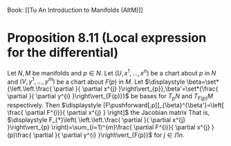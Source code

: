 Book: [[Tu An Introduction to Manifolds (AItM)]]
# Proposition 8.11 (Local expression for the differential)
Let $N,M$ be manifolds and $p\in N$.
Let $(U,x^{1},\dots,x^{n})$ be a chart about $p$ in $N$ and $(V,y^{1},\dots,y^{m})$ be a chart about $F(p)$ in $M$.
Let $\displaystyle \beta=\set*{\left.\left.\frac{ \partial }{ \partial x^{j} }\right\vert_{p}},\beta'=\set*{\frac{ \partial }{ \partial y^{i} }\right\vert_{F(p)}}$ be bases for $T_{p}N$ and $T_{F(p)}M$ respectively.
Then $\displaystyle [F\pushforward[,p]]_{\beta}^{\beta'}=\left[ \frac{ \partial F^{i}}{ \partial x^{j} } \right]$ the Jacobian matrix
That is, $\displaystyle F_{*}\left( \left.\left.\frac{ \partial }{ \partial x^{j} }\right\vert_{p} \right)=\sum_{i=1}^{m}\frac{ \partial F^{i}}{ \partial x^{j} }(p)\frac{ \partial }{ \partial y^{i} }\right\vert_{F(p)}$ for $j\in\ii{1}{n}$.